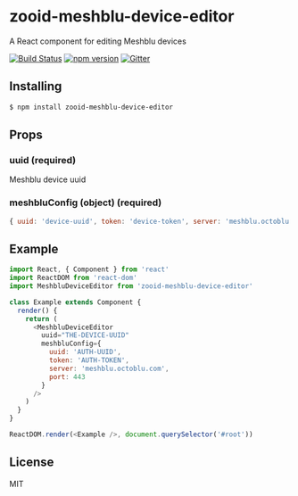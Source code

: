 # zooid-meshblu-device-editor

A React component for editing Meshblu devices

[![Build Status](https://travis-ci.org/octoblu/zooid-meshblu-device-editor.svg?branch=master)](https://travis-ci.org/octoblu/zooid-meshblu-device-editor)
[![npm version](https://badge.fury.io/js/zooid-meshblu-device-editor.svg)](http://badge.fury.io/js/zooid-meshblu-device-editor)
[![Gitter](https://badges.gitter.im/octoblu/help.svg)](https://gitter.im/octoblu/help)

## Installing

```bash
$ npm install zooid-meshblu-device-editor
```

## Props

### uuid (required)
Meshblu device uuid
### meshbluConfig (object) (required)
```js
{ uuid: 'device-uuid', token: 'device-token', server: 'meshblu.octoblu.com', port: 443 }
```

## Example

```js
import React, { Component } from 'react'
import ReactDOM from 'react-dom'
import MeshbluDeviceEditor from 'zooid-meshblu-device-editor'

class Example extends Component {
  render() {
    return (
      <MeshbluDeviceEditor
        uuid="THE-DEVICE-UUID"
        meshbluConfig={
          uuid: 'AUTH-UUID',
          token: 'AUTH-TOKEN',
          server: 'meshblu.octoblu.com',
          port: 443
        }
      />
    )
  }
}

ReactDOM.render(<Example />, document.querySelector('#root'))
```

## License

MIT
